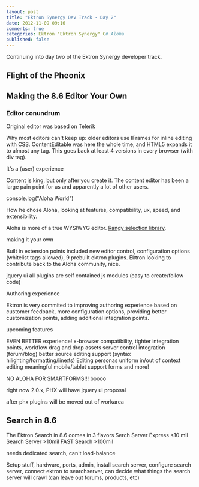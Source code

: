```yaml
---
layout: post
title: "Ektron Synergy Dev Track - Day 2"
date: 2012-11-09 09:16
comments: true
categories: Ektron "Ektron Synergy" C# Aloha
published: false
---
```


Continuing into day two of the Ektron Synergy developer track.

## Flight of the Pheonix

## Making the 8.6 Editor Your Own

### Editor conundrum

Original editor was based on Telerik

Why most editors can't keep up: older editors use IFrames for inline editing with CSS. ContentEditable was here the whole time, and HTML5 expands it to almost any tag. This goes back at least 4 versions in every browser (with div tag).

It's a (user) experience

Content is king, but only after you create it. The content editor has been a large pain point for us and apparently a lot of other users.

console.log("Aloha World")

How he chose Aloha, looking at features, compatibility, ux, speed, and extensibility.

Aloha is more of a true WYSIWYG editor. [Rangy selection library][rsl].

making it your own

Built in extension points included
new editor control, configuration options (whitelist tags allowed), 9 prebuilt ektron plugins. Ektron looking to contribute back to the Aloha community, nice.

jquery ui all plugins are self contained js modules (easy to create/follow code)

Authoring experience

Ektron is very commited to improving authoring experience based on customer feedback, more configuration options, providing better customization points, adding additional integration points.

upcoming features

EVEN BETTER experience! x-browser compatibility, tighter integration points, workflow
drag and drop assets
server control integration (forum/blog)
better source editing support (syntax hilighting/formatting/line#s)
Editing personas
uniform in/out of context editing
meaningful mobile/tablet support
forms and more!

NO ALOHA FOR SMARTFORMS!!! boooo

right now 2.0.x, PHX will have jquery ui proposal

after phx plugins will be moved out of workarea

[rsl]: https://code.google.com/p/rangy/ "A cross-browser JavaScript range and selection library"

## Search in 8.6

The Ektron Search in 8.6 comes in 3 flavors
Serch Server Express <10 mil
Search Server >10mil
FAST Search >100mil

needs dedicated search, can't load-balance

Setup stuff, hardware, ports, admin, install search server, configure search server, connect ektron to searchserver, can decide what things the search server will crawl (can leave out forums, products, etc)
